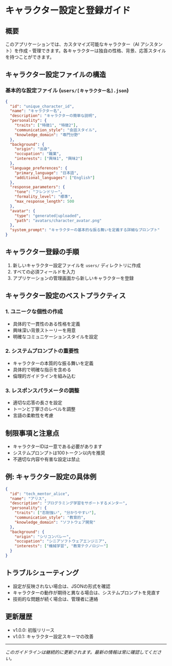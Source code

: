 # キャラクター設定と登録ガイド

## 概要
このアプリケーションでは、カスタマイズ可能なキャラクター（AI アシスタント）を作成・管理できます。各キャラクターは独自の性格、背景、応答スタイルを持つことができます。

## キャラクター設定ファイルの構造

### 基本的な設定ファイル (`users/[キャラクター名].json`)

```json
{
  "id": "unique_character_id",
  "name": "キャラクター名",
  "description": "キャラクターの簡単な説明",
  "personality": {
    "traits": ["特徴1", "特徴2"],
    "communication_style": "会話スタイル",
    "knowledge_domain": "専門分野"
  },
  "background": {
    "origin": "出身",
    "occupation": "職業",
    "interests": ["興味1", "興味2"]
  },
  "language_preferences": {
    "primary_language": "日本語",
    "additional_languages": ["English"]
  },
  "response_parameters": {
    "tone": "フレンドリー",
    "formality_level": "標準",
    "max_response_length": 500
  },
  "avatar": {
    "type": "generated|uploaded",
    "path": "avatars/character_avatar.png"
  },
  "system_prompt": "キャラクターの基本的な振る舞いを定義する詳細なプロンプト"
}
```

## キャラクター登録の手順

1. 新しいキャラクター設定ファイルを `users/` ディレクトリに作成
2. すべての必須フィールドを入力
3. アプリケーションの管理画面から新しいキャラクターを登録

## キャラクター設定のベストプラクティス

### 1. ユニークな個性の作成
- 具体的で一貫性のある性格を定義
- 興味深い背景ストーリーを用意
- 明確なコミュニケーションスタイルを設定

### 2. システムプロンプトの重要性
- キャラクターの本質的な振る舞いを定義
- 具体的で明確な指示を含める
- 倫理的ガイドラインを組み込む

### 3. レスポンスパラメータの調整
- 適切な応答の長さを設定
- トーンと丁寧さのレベルを調整
- 言語の柔軟性を考慮

## 制限事項と注意点

- キャラクターIDは一意である必要があります
- システムプロンプトは100トークン以内を推奨
- 不適切な内容や有害な設定は禁止

## 例: キャラクター設定の具体例

```json
{
  "id": "tech_mentor_alice",
  "name": "アリス",
  "description": "プログラミング学習をサポートするメンター",
  "personality": {
    "traits": ["忍耐強い", "分かりやすい"],
    "communication_style": "教育的",
    "knowledge_domain": "ソフトウェア開発"
  },
  "background": {
    "origin": "シリコンバレー",
    "occupation": "シニアソフトウェアエンジニア",
    "interests": ["機械学習", "教育テクノロジー"]
  }
}
```

## トラブルシューティング

- 設定が反映されない場合は、JSONの形式を確認
- キャラクターの動作が期待と異なる場合は、システムプロンプトを見直す
- 技術的な問題が続く場合は、管理者に連絡

## 更新履歴

- v1.0.0: 初版リリース
- v1.0.1: キャラクター設定スキーマの改善

---

*このガイドラインは継続的に更新されます。最新の情報は常に確認してください。*
